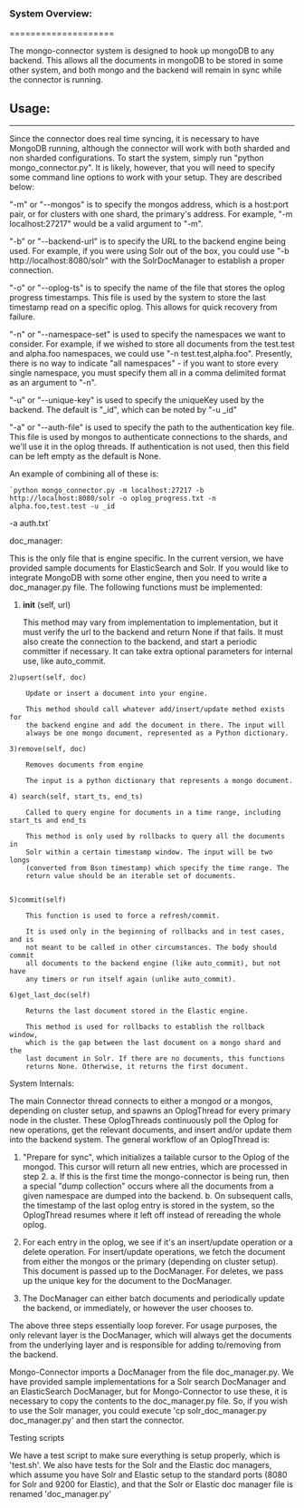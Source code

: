 ### System Overview:
====================

The mongo-connector system is designed to hook up mongoDB to any backend. This allows all the
documents in mongoDB to be stored in some other system, and both mongo and the backend will remain
in sync while the connector is running.

## Usage:
---------

Since the connector does real time syncing, it is necessary to have MongoDB running, although the 
connector will work with both sharded and non sharded configurations. To start the system, simply 
run "python mongo_connector.py". It is likely, however, that you will need to specify some command 
line options to work with your setup. They are described below:

"-m" or "--mongos" is to specify the mongos address, which is a host:port pair, or for clusters with
 one shard, the primary's address. For example, "-m localhost:27217" would be a valid argument 
 to "-m".

"-b" or "--backend-url" is to specify the URL to the backend engine being used. For example, if you 
were using Solr out of the box, you could use "-b http://localhost:8080/solr" with the 
SolrDocManager to establish a proper connection.

"-o" or "--oplog-ts" is to specify the name of the file that stores the oplog progress timestamps. 
This file is used by the system to store the last timestamp read on a specific oplog. This allows 
for quick recovery from failure.

"-n" or "--namespace-set" is used to specify the namespaces we want to consider. For example, if we
wished to store all documents from the test.test and alpha.foo namespaces, we could use 
"-n test.test,alpha.foo". Presently, there is no way to indicate "all namespaces" - if you want to 
store every single namespace, you must specify them all in a comma delimited format as an argument 
to "-n".

"-u" or "--unique-key" is used to specify the uniqueKey used by the backend. The default is "_id", 
which can be noted by "-u _id"

"-a" or "--auth-file" is used to specify the path to the authentication key file. This file is used 
by mongos to authenticate connections to the shards, and we'll use it in the oplog threads. If 
authentication is not used, then this field can be left empty as the default is None.

An example of combining all of these is:

	`python mongo_connector.py -m localhost:27217 -b http://localhost:8080/solr -o oplog_progress.txt -n alpha.foo,test.test -u _id 
-a auth.txt`


doc_manager:

This is the only file that is engine specific. In the current version, we have provided sample 
documents for ElasticSearch and Solr. If you would like to integrate MongoDB with some other engine,
 then you need to write a doc_manager.py file. The following functions must be implemented:

  1) __init__ (self, url)

        This method may vary from implementation to implementation, but it must
        verify the url to the backend and return None if that fails. It must
        also create the connection to the backend, and start a periodic
        committer if necessary. It can take extra optional parameters for internal use, like 
        auto_commit.

	2)upsert(self, doc)

        Update or insert a document into your engine.

        This method should call whatever add/insert/update method exists for
        the backend engine and add the document in there. The input will
        always be one mongo document, represented as a Python dictionary.

	3)remove(self, doc)

        Removes documents from engine

        The input is a python dictionary that represents a mongo document.

	4) search(self, start_ts, end_ts)

        Called to query engine for documents in a time range, including start_ts and end_ts

        This method is only used by rollbacks to query all the documents in
        Solr within a certain timestamp window. The input will be two longs
        (converted from Bson timestamp) which specify the time range. The
        return value should be an iterable set of documents.


	5)commit(self)

        This function is used to force a refresh/commit.

        It is used only in the beginning of rollbacks and in test cases, and is
        not meant to be called in other circumstances. The body should commit
        all documents to the backend engine (like auto_commit), but not have
        any timers or run itself again (unlike auto_commit).

	6)get_last_doc(self)

        Returns the last document stored in the Elastic engine.

        This method is used for rollbacks to establish the rollback window,
        which is the gap between the last document on a mongo shard and the
        last document in Solr. If there are no documents, this functions
        returns None. Otherwise, it returns the first document.


System Internals:

The main Connector thread connects to either a mongod or a mongos, depending on cluster setup, and
spawns an OplogThread for every primary node in the cluster. These OplogThreads continuously poll
the Oplog for new operations, get the relevant documents, and insert and/or update them into the
backend system. The general workflow of an OplogThread is:

1. "Prepare for sync", which initializes a tailable cursor to the Oplog of the mongod. This cursor
    will return all new entries, which are processed in step 2.
    a. If this is the first time the mongo-connector is being run, then a special "dump collection" 
       occurs where all the documents from a given namespace are dumped into the backend.
    b. On subsequent calls, the timestamp of the last oplog entry is stored in the system,
       so the OplogThread resumes where it left off instead of rereading  the whole oplog.

2. For each entry in the oplog, we see if it's an insert/update operation or a delete operation.
    For insert/update operations, we fetch the document from either the mongos or the primary
    (depending on cluster setup). This document is passed up to the DocManager. For deletes, we pass
    up the unique key for the document to the DocManager.

3. The DocManager can either batch documents and periodically update the backend, or immediately, 
   or however the user chooses to.


The above three steps essentially loop forever. For usage purposes, the only relevant layer is the
DocManager, which will always get the documents from the underlying layer and is responsible for
adding to/removing from the backend.



Mongo-Connector imports a DocManager from the file doc_manager.py. We have provided sample 
implementations for a Solr search DocManager and an ElasticSearch DocManager, but for 
Mongo-Connector to use these, it is necessary to copy the contents to the doc_manager.py file. So, 
if you wish to use the Solr manager, you could execute 'cp solr_doc_manager.py doc_manager.py' and 
then start the connector.

Testing scripts

We have a test script to make sure everything is setup properly, which is 'test.sh'. We also have 
tests for the Solr and the Elastic doc managers, which assume you have Solr and Elastic setup to the
standard ports (8080 for Solr and 9200 for Elastic), and that the Solr or Elastic doc manager file 
is renamed 'doc_manager.py'
